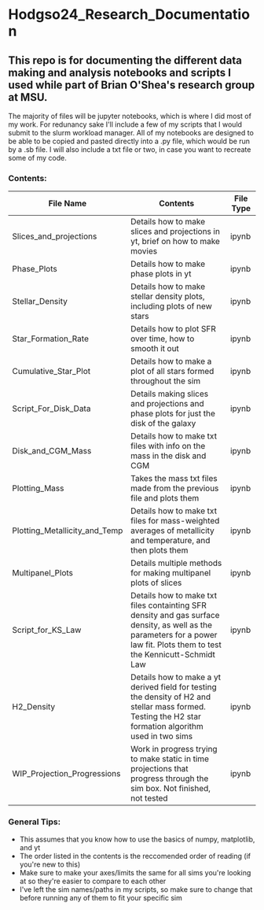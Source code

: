 # Hodgso24_Research_Documentation

## This repo is for documenting the different data making and analysis notebooks and scripts I used while part of Brian O'Shea's research group at MSU.

The majority of files will be jupyter notebooks, which is where I did most of my work. For redunancy sake I'll include a few of my scripts that I would submit to the slurm workload manager. All of my notebooks are designed to be able to be copied and pasted directly into a .py file, which would be run by a .sb file. I will also include a txt file or two, in case you want to recreate some of my code.


### Contents:

|**File Name**|**Contents**|**File Type**|
|---------|--------|-------|
| Slices_and_projections | Details how to make slices and projections in yt, brief on how to make movies | ipynb |
| Phase_Plots | Details how to make phase plots in yt | ipynb |
| Stellar_Density | Details how to make stellar density plots, including plots of new stars | ipynb |
| Star_Formation_Rate | Details how to plot SFR over time, how to smooth it out | ipynb |
| Cumulative_Star_Plot | Details how to make a plot of all stars formed throughout the sim| ipynb |
| Script_For_Disk_Data | Details making slices and projections and phase plots for just the disk of the galaxy | ipynb |
| Disk_and_CGM_Mass | Details how to make txt files with info on the mass in the disk and CGM | ipynb |
| Plotting_Mass | Takes the mass txt files made from the previous file and plots them | ipynb |
| Plotting_Metallicity_and_Temp | Details how to make txt files for mass-weighted averages of metallicity and temperature, and then plots them | ipynb |
| Multipanel_Plots | Details multiple methods for making multipanel plots of slices | ipynb |
| Script_for_KS_Law | Details how to make txt files containting SFR density and gas surface density, as well as the parameters for a power law fit. Plots them to test the Kennicutt-Schmidt Law | ipynb |
| H2_Density | Details how to make a yt derived field for testing the density of H2 and stellar mass formed. Testing the H2 star formation algorithm used in two sims | ipynb |
| WIP_Projection_Progressions | Work in progress trying to make static in time projections that progress through the sim box. Not finished, not tested | ipynb |


### General Tips:
- This assumes that you know how to use the basics of numpy, matplotlib, and yt
- The order listed in the contents is the reccomended order of reading (if you're new to this)
- Make sure to make your axes/limits the same for all sims you're looking at so they're easier to compare to each other
- I've left the sim names/paths in my scripts, so make sure to change that before running any of them to fit your specific sim
